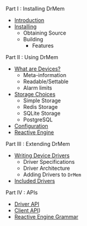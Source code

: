 Part I : Installing DrMem

- [Introduction](INTRODUCTION.md)
- [Installing](INSTALLING.md)
  - Obtaining Source
  - Building
    - Features

Part II : Using DrMem

- [What are Devices?](DEVICES.md)
  - Meta-information
  - Readable/Settable
  - Alarm limits
- [Storage Choices](BACKENDS.md)
  - Simple Storage
  - Redis Storage
  - SQLite Storage
  - PostgreSQL
- [Configuration](CONFIGURATION.md)
- [Reactive Engine](REACTIVE_ENGINE.md)

Part III : Extending DrMem

- [Writing Device Drivers](DRIVER_TUTORIAL.md)
  - Driver Specifications
  - Driver Architecture
  - Adding Drivers to `DrMem`
- [Included Drivers](DRIVER_TABLE.md)

Part IV : APIs

- [Driver API](DRIVER_API.md)
- [Client API](CLIENT_API.md))
- [Reactive Engine Grammar](RE_GRAMMAR.md)
